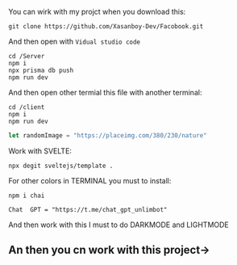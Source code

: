 You can wirk with my projct when you download this:
``` shell
git clone https://github.com/Xasanboy-Dev/Facobook.git
```
And then open with ```Vidual studio code```
```shell
cd /Server
npm i
npx prisma db push
npm run dev
```
And then open other termial this file with another terminal:
```
cd /client
npm i
npm run dev
```
```ts
let randomImage = "https://placeimg.com/380/230/nature"
```


Work with SVELTE:
```shell
npx degit sveltejs/template .
```

For other colors in TERMINAL you must to install:
```shell
npm i chai
```
```shell
Chat  GPT = "https://t.me/chat_gpt_unlimbot"
```
And then work with this
I must to do DARKMODE and LIGHTMODE
## An then you cn work with this project→
